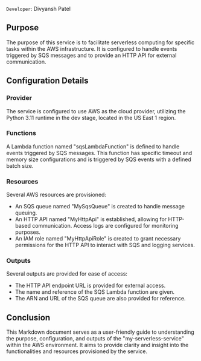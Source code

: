 `Developer`: Divyansh Patel
## Purpose
The purpose of this service is to facilitate serverless computing for specific tasks within the AWS infrastructure. It is configured to handle events triggered by SQS messages and to provide an HTTP API for external communication.

## Configuration Details

### Provider
The service is configured to use AWS as the cloud provider, utilizing the Python 3.11 runtime in the dev stage, located in the US East 1 region.

### Functions
A Lambda function named "sqsLambdaFunction" is defined to handle events triggered by SQS messages. This function has specific timeout and memory size configurations and is triggered by SQS events with a defined batch size.

### Resources
Several AWS resources are provisioned:
- An SQS queue named "MySqsQueue" is created to handle message queuing.
- An HTTP API named "MyHttpApi" is established, allowing for HTTP-based communication. Access logs are configured for monitoring purposes.
- An IAM role named "MyHttpApiRole" is created to grant necessary permissions for the HTTP API to interact with SQS and logging services.

### Outputs
Several outputs are provided for ease of access:
- The HTTP API endpoint URL is provided for external access.
- The name and reference of the SQS Lambda function are given.
- The ARN and URL of the SQS queue are also provided for reference.

## Conclusion
This Markdown document serves as a user-friendly guide to understanding the purpose, configuration, and outputs of the "my-serverless-service" within the AWS environment. It aims to provide clarity and insight into the functionalities and resources provisioned by the service.
